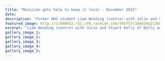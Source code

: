 ```yaml
---
title: "Musician gets help to keep it local - December 2015"
date: 
description: "Former WHS student Liam Wooding (centre) with Julie and Stuart Kelly of Kelly and Associates, Wanganui Mid Week article on 2/12/15..."
featured_image: http://c1940652.r52.cf0.rackcdn.com/565f57c1b8d39a2136002b00/liam-Wooding-AMP-Sch.MidWeek-2.12.15.jpg
excerpt: "Liam Wooding (centre) with Julie and Stuart Kelly of Kelly and Associates, Wanganui Mid Week article on 2/12/15...."
gallery_image_1: 
gallery_image_2: 
gallery_image_3: 
gallery_image_4: 
gallery_image_5: 
---
```

